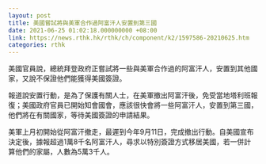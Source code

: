 ```yaml
---
layout: post
title: 美國嘗試將與美軍合作過阿富汗人安置到第三國
date: 2021-06-25 01:02:18.000000000 +08:00
link: https://news.rthk.hk/rthk/ch/component/k2/1597586-20210625.htm
categories: rthk
---
```


美國官員說，總統拜登政府正嘗試將一些與美軍合作過的阿富汗人，安置到其他國家，又說不保證他們能獲得美國簽證。

報道說安置行動，是為了保護有關人士，在美軍撤出阿富汗後，免受當地塔利班報復；美國政府官員已開始知會國會，應該很快會將一些阿富汗人，安置到第三國，他們將在有關國家，等待美國簽證的申請結果。

美軍上月初開始從阿富汗撤走，最遲到今年9月11日，完成撤出行動。自美國宣布決定後，據報超過1萬8千名阿富汗人，尋求以特別簽證方式移居美國，若一併計算他們的家屬，人數為5萬3千人。

